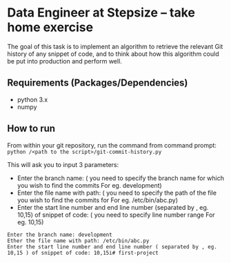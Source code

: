 # Data Engineer at Stepsize – take home exercise
The goal of this task is to implement an algorithm to retrieve the relevant Git history of any snippet of code, and to think about how this algorithm could be put into production and perform well.

## Requirements (Packages/Dependencies)
- python 3.x
- numpy

## How to run

From within your git repository, run the command from command prompt:
 `python /<path to the script>/git-commit-history.py`

This will ask you to input 3 parameters:
- Enter the branch name: ( you need to specify the branch name for which you wish to find the commits For eg. development)
- Enter the file name with path: ( you need to specify the path of the file you wish to find the commits for For eg. /etc/bin/abc.py)
- Enter the start line number and end line number (separated by , eg. 10,15) of snippet of code: ( you need to specify line number range For eg. 10,15)

```
Enter the branch name: development
Ether the file name with path: /etc/bin/abc.py
Enter the start line number and end line number ( separated by , eg. 10,15 ) of snippet of code: 10,15i# first-project
```
